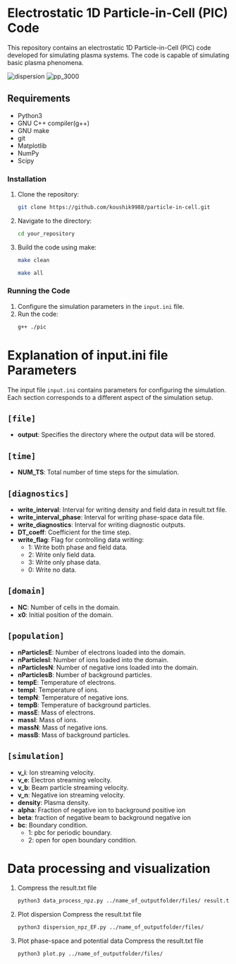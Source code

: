# Electrostatic 1D Particle-in-Cell (PIC) Code

This repository contains an electrostatic 1D Particle-in-Cell (PIC) code developed for simulating plasma systems. The code is capable of simulating basic plasma phenomena.

![dispersion](https://github.com/koushik9988/particle-in-cell/assets/55924787/5d278d78-2755-4293-bf18-4f8a09789b8c)
![pp_3000](https://github.com/koushik9988/particle-in-cell/assets/55924787/6c7a7619-b5cc-4f27-910f-9dcfbcad2ddb)


## Requirements
- Python3
- GNU C++ compiler(g++)
- GNU make
- git
- Matplotlib
- NumPy
- Scipy


### Installation
1. Clone the repository:
    ```bash
    git clone https://github.com/koushik9988/particle-in-cell.git
    ```

2. Navigate to the directory:
    ```bash
    cd your_repository
    ```

3. Build the code using make:
    ```bash
    make clean
    ```
    ```bash
    make all
    ```

### Running the Code
1. Configure the simulation parameters in the `input.ini` file.
2. Run the code:
    ```bash
    g++ ./pic
    ```

# Explanation of input.ini file Parameters

The input file `input.ini` contains parameters for configuring the simulation. Each section corresponds to a different aspect of the simulation setup.

## `[file]`

- **output**: Specifies the directory where the output data will be stored.

## `[time]`

- **NUM_TS**: Total number of time steps for the simulation.

## `[diagnostics]`

- **write_interval**: Interval for writing density and field data in result.txt file.
- **write_interval_phase**: Interval for writing phase-space data file.
- **write_diagnostics**: Interval for writing diagnostic outputs.
- **DT_coeff**: Coefficient for the time step.
- **write_flag**: Flag for controlling data writing: 
  - 1: Write both phase and field data.
  - 2: Write only field data.
  - 3: Write only phase data.
  - 0: Write no data.

## `[domain]`

- **NC**: Number of cells in the domain.
- **x0**: Initial position of the domain.

## `[population]`

- **nParticlesE**: Number of electrons loaded into the domain.
- **nParticlesI**: Number of ions loaded into the domain.
- **nParticlesN**: Number of negative ions loaded into the domain.
- **nParticlesB**: Number of background particles.
- **tempE**: Temperature of electrons.
- **tempI**: Temperature of ions.
- **tempN**: Temperature of negative ions.
- **tempB**: Temperature of background particles.
- **massE**: Mass of electrons.
- **massI**: Mass of ions.
- **massN**: Mass of negative ions.
- **massB**: Mass of background particles.

## `[simulation]`

- **v_i**: Ion streaming velocity.
- **v_e**: Electron streaming velocity.
- **v_b**: Beam particle streaming velocity.
- **v_n**: Negative ion streaming velocity.
- **density**: Plasma density.
- **alpha**: Fraction of negative ion to background positive ion
- **beta**: fraction of negative beam to background negative ion 
- **bc**: Boundary condition.
   - 1: pbc for periodic boundary.
   - 2: open for open boundary condition.

 # Data processing and visualization
 1. Compress the result.txt file
     ```bash
    python3 data_process_npz.py ../name_of_outputfolder/files/ result.txt True
    ```
 2. Plot dispersion
    Compress the result.txt file
     ```bash
    python3 dispersion_npz_EF.py ../name_of_outputfolder/files/
    ```
 3. Plot phase-space and potential data
    Compress the result.txt file
     ```bash
    python3 plot.py ../name_of_outputfolder/files/
    ```
  




